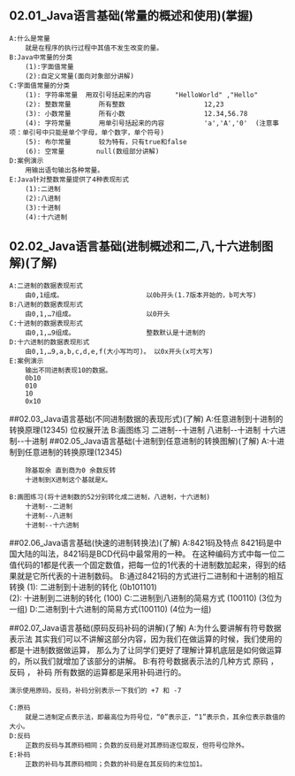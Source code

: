 ## 02.01_Java语言基础(常量的概述和使用)(掌握) ##
	A:什么是常量
		就是在程序的执行过程中其值不发生改变的量。		
	B:Java中常量的分类	
		(1):字面值常量
		(2):自定义常量(面向对象部分讲解)
	C:字面值常量的分类
		(1): 字符串常量	用双引号括起来的内容 		"HelloWorld" ,"Hello"
		(2): 整数常量		所有整数					12,23
		(3): 小数常量		所有小数					12.34,56.78
		(4): 字符常量		用单引号括起来的内容   		'a','A','0'  (注意事项：单引号中只能是单个字母，单个数字，单个符号)
		(5): 布尔常量		较为特有，只有true和false
		(6): 空常量		null(数组部分讲解)
	D:案例演示
		用输出语句输出各种常量。
	E:Java针对整数常量提供了4种表现形式
		(1):二进制
		(2):八进制
		(3):十进制
		(4):十六进制
## 02.02_Java语言基础(进制概述和二,八,十六进制图解)(了解) ##
	A:二进制的数据表现形式
		由0,1组成。						以0b开头(1.7版本开始的，b可大写)
	B:八进制的数据表现形式
		由0,1,…7组成。					以0开头
	C:十进制的数据表现形式
		由0,1,…9组成。					整数默认是十进制的
	D:十六进制的数据表现形式
		由0,1,…9,a,b,c,d,e,f(大小写均可)。 以0x开头(x可大写)
	E:案例演示
		输出不同进制表现10的数据。
		0b10
		010
		10
		0x10
##02.03_Java语言基础(不同进制数据的表现形式)(了解)
	A:任意进制到十进制的转换原理(12345)
		位权展开法
	B:画图练习
		二进制--十进制
		八进制--十进制
		十六进制--十进制
##02.05_Java语言基础(十进制到任意进制的转换图解)(了解)
	A:十进制到任意进制的转换原理(12345)

		除基取余 直到商为0 余数反转
		十进制到X进制这个基就是X。

	B:画图练习(将十进制数的52分别转化成二进制，八进制，十六进制)
		十进制--二进制
		十进制--八进制
		十进制--十六进制
##02.06_Java语言基础(快速的进制转换法)(了解)
	A:8421码及特点
		8421码是中国大陆的叫法，8421码是BCD代码中最常用的一种。
		在这种编码方式中每一位二值代码的1都是代表一个固定数值，把每一位的1代表的十进制数加起来，得到的结果就是它所代表的十进制数码。
	B:通过8421码的方式进行二进制和十进制的相互转换
		(1): 二进制到十进制的转化 (0b101101)		
		(2): 十进制到二进制的转化 (100)
	C:二进制到八进制的简易方式  (100110)  (3位为一组)
	D:二进制到十六进制的简易方式(100110)  (4位为一组)
	
##02.07_Java语言基础(原码反码补码的讲解)(了解)
	A:为什么要讲解有符号数据表示法
		其实我们可以不讲解这部分内容，因为我们在做运算的时候，我们使用的都是十进制数据做运算，
		那么为了让同学们更好了理解计算机底层是如何做运算的，所以我们就增加了该部分的讲解。
	B:有符号数据表示法的几种方式
		原码 ， 反码 ， 补码 
		所有数据的运算都是采用补码进行的。		

	演示使用原码，反码，补码分别表示一下我们的 +7 和 -7	

	C:原码
		就是二进制定点表示法，即最高位为符号位，“0”表示正，“1”表示负，其余位表示数值的大小。
	D:反码
		正数的反码与其原码相同；负数的反码是对其原码逐位取反，但符号位除外。
	E:补码
		正数的补码与其原码相同；负数的补码是在其反码的末位加1。